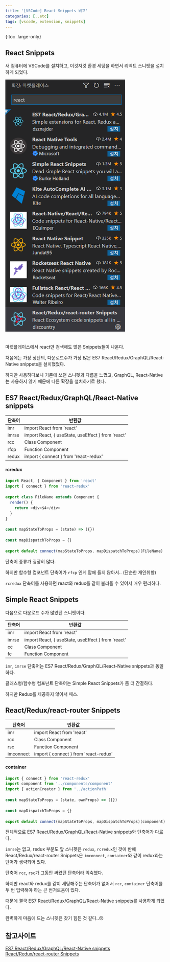 ```yaml
---
title: '[VSCode] React Snippets 비교'
categories: [..etc]
tags: [vscode, extension, snippets]
---
```


{:toc .large-only}

## React Snippets

새 컴퓨터에 VSCode를 설치하고, 이것저것 환경 세팅을 하면서 리액트 스니펫을 설치하게 되었다.

<img src="/assets/img/blog/2021-12-23-react-snippets.png" style="margin-bottom:20px">

마켓플레이스에서 react만 검색해도 많은 Snippets들이 나온다.

처음에는 가장 상단의, 다운로드수가 가장 많은 ES7 React/Redux/GraphQL/React-Native snippets을 설치했었다.

하지만 사용하다보니 기존에 쓰던 스니펫과 다름을 느꼈고, GraphQL, React-Native는 사용하지 않기 때문에 다른 확장을 설치하기로 했다.

## ES7 React/Redux/GraphQL/React-Native snippets

| 단축어 | 반환값                                             |
| ------ | -------------------------------------------------- |
| imr    | import React from 'react'                          |
| imrse  | import React, { useState, useEffect } from 'react' |
| rcc    | Class Component                                    |
| rfcp   | Function Component                                 |
| redux  | import { connect } from 'react-redux'              |

#### rcredux

```js
import React, { Component } from 'react'
import { connect } from 'react-redux'

export class FileName extends Component {
  render() {
    return <div>$4</div>
  }
}

const mapStateToProps = (state) => ({})

const mapDispatchToProps = {}

export default connect(mapStateToProps, mapDispatchToProps)(FileName)
```

단축어 종류가 굉장히 많다.

하지만 함수형 컴포넌트 단축어가 `rfcp` 인게 맘에 들지 않아서.. (단순한 개인취향)

`rcredux` 단축어를 사용하면 react와 redux를 같이 불러올 수 있어서 매우 편리하다.

## Simple React Snippets

다음으로 다운로드 수가 많았던 스니펫이다.

| 단축어 | 반환값                                             |
| ------ | -------------------------------------------------- |
| imr    | import React from 'react'                          |
| imrse  | import React, { useState, useEffect } from 'react' |
| cc     | Class Component                                    |
| fc     | Function Component                                 |

`imr`, `imrse` 단축어는 ES7 React/Redux/GraphQL/React-Native snippets과 동일하다.

클래스형/함수형 컴포넌트 단축어는 Simple React Snippets가 좀 더 간결하다.

하지만 Redux를 제공하지 않아서 패스.

## React/Redux/react-router Snippets

| 단축어    | 반환값                                |
| --------- | ------------------------------------- |
| imr       | import React from 'react'             |
| rcc       | Class Component                       |
| rsc       | Function Component                    |
| imconnect | import { connect } from 'react-redux' |

#### container

```js
import { connect } from 'react-redux'
import component from '../components/component'
import { actionCreator } from '../actionPath'

const mapStateToProps = (state, ownProps) => ({})

const mapDispatchToProps = {}

export default connect(mapStateToProps, mapDispatchToProps)(component)
```

전체적으로 ES7 React/Redux/GraphQL/React-Native snippets와 단축어가 다르다.

`imrse`는 없고, redux 부분도 앞 스니펫은 `redux`, `rcredux`인 것에 반해 React/Redux/react-router Snippets은 `imconnect`, `container`와 같이 redux라는 단어가 생략되어 있다.

단축어 `rcc`, `rsc`가 그동안 써왔던 단축어라 익숙했다.

하지만 react와 redux를 같이 세팅해주는 단축어가 없어서 `rcc`, `container` 단축어를 두 번 입력해야 하는 큰 번거로움이 있다.

때문에 결국 ES7 React/Redux/GraphQL/React-Native snippets를 사용하게 되었다.

완벽하게 마음에 드는 스니펫은 찾기 힘든 것 같다..😢

## 참고사이트

[ES7 React/Redux/GraphQL/React-Native snippets](https://github.com/dsznajder/vscode-es7-javascript-react-snippets)<br/>
[React/Redux/react-router Snippets](https://github.com/discountry/vscode-react-redux-react-router-snippets)
